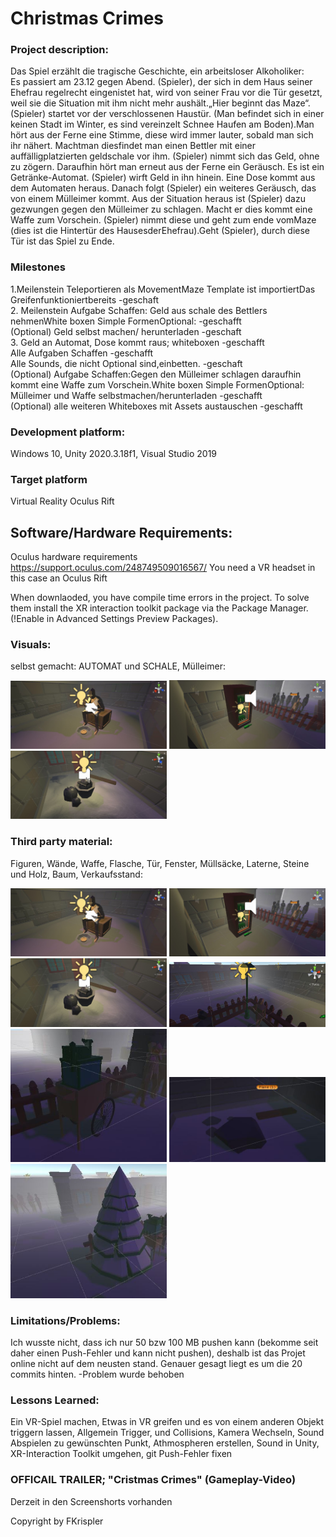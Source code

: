 # Christmas Crimes

### Project description: 
Das Spiel erzählt die tragische Geschichte, ein arbeitsloser Alkoholiker:
<br>
Es passiert am 23.12 gegen Abend. (Spieler), der sich in dem Haus seiner Ehefrau regelrecht eingenistet hat, wird von seiner Frau vor die Tür gesetzt, weil sie die Situation mit ihm nicht mehr aushält.„Hier beginnt das Maze“. (Spieler) startet vor der verschlossenen Haustür. (Man befindet sich in einer keinen Stadt im Winter, es sind vereinzelt Schnee Haufen am Boden).Man hört aus der Ferne eine Stimme, diese wird immer lauter, sobald man sich ihr nähert. Machtman diesfindet man einen Bettler mit einer auffälligplatzierten geldschale vor ihm. (Spieler) nimmt sich das Geld, ohne zu zögern. Daraufhin hört man erneut aus der Ferne ein Geräusch. Es ist ein Getränke-Automat. (Spieler) wirft Geld in ihn hinein. Eine Dose kommt aus dem Automaten heraus. Danach folgt (Spieler) ein weiteres Geräusch, das von einem Mülleimer kommt. Aus der Situation heraus ist (Spieler) dazu gezwungen gegen den Mülleimer zu schlagen. Macht er dies kommt eine Waffe zum Vorschein. (Spieler) nimmt diese und geht zum ende vomMaze (dies ist die Hintertür des HausesderEhefrau).Geht (Spieler), durch diese Tür ist das Spiel zu Ende.

### Milestones
  1.Meilenstein Teleportieren als MovementMaze Template ist importiertDas Greifenfunktioniertbereits -geschaft 
<br>
  2. Meilenstein Aufgabe Schaffen: Geld aus schale des Bettlers nehmenWhite boxen Simple FormenOptional: -geschafft <br>
    (Optional) Geld selbst machen/ herunterladen -geschaft 
<br>
 3. Geld an Automat, Dose kommt raus; whiteboxen -geschafft <br>
      Alle Aufgaben Schaffen -geschafft <br> 
     Alle Sounds, die nicht Optional sind,einbetten. -geschaft <br>
    (Optional) Aufgabe Schaffen:Gegen den Mülleimer schlagen daraufhin kommt eine Waffe zum Vorschein.White boxen Simple FormenOptional: Mülleimer und Waffe 
    selbstmachen/herunterladen -geschafft <br>
    (Optional) alle weiteren Whiteboxes mit Assets austauschen -geschafft <br>


### Development platform: 
Windows 10, Unity 2020.3.18f1, Visual Studio 2019

### Target platform
Virtual Reality Oculus Rift

## Software/Hardware Requirements: 
Oculus hardware requirements https://support.oculus.com/248749509016567/
You need a VR headset in this case an Oculus Rift

When downlaoded, you have compile time errors in the project. To solve them install the XR interaction toolkit package via the Package Manager. (!Enable in Advanced Settings Preview Packages).

### Visuals: 
selbst gemacht: AUTOMAT und SCHALE, Mülleimer:
<div>
<img src="./Screenshots/Bettler.JPG" width="250">
<img src="./Screenshots/Automat.JPG" width="250">
<img src="./Screenshots/Muell.JPG" width="250">

</div>

### Third party material: 
Figuren, Wände, Waffe, Flasche, Tür, Fenster, Müllsäcke, Laterne, Steine und Holz, Baum, Verkaufsstand:
<div>
<img src="./Screenshots/Bettler.JPG" width="250">
<img src="./Screenshots/Automat.JPG" width="250">
<img src="./Screenshots/Muell.JPG" width="250">
 <img src="./Screenshots/Laterne.JPG" width="250">
<img src="./Screenshots/MASCHN.JPG" width="250">
<img src="./Screenshots/Stone_Wood.JPG" width="250">
    <img src="./Screenshots/Tree.JPG" width="250">
</div>

### Limitations/Problems: 
Ich wusste nicht, dass ich nur 50 bzw 100 MB pushen kann (bekomme seit daher einen Push-Fehler und kann nicht pushen), deshalb ist das Projet online nicht auf dem neusten stand. Genauer gesagt liegt es um die 20 commits hinten. -Problem wurde behoben

### Lessons Learned:
Ein VR-Spiel machen, Etwas in VR greifen und es von einem anderen Objekt triggern lassen, Allgemein Trigger, und Collisions, Kamera Wechseln, Sound Abspielen zu gewünschten Punkt, Athmospheren erstellen, Sound in Unity, XR-Interaction Toolkit umgehen, git Push-Fehler fixen

### OFFICAIL TRAILER; "Cristmas Crimes" (Gameplay-Video)
Derzeit in den Screenshorts vorhanden



Copyright by FKrispler
